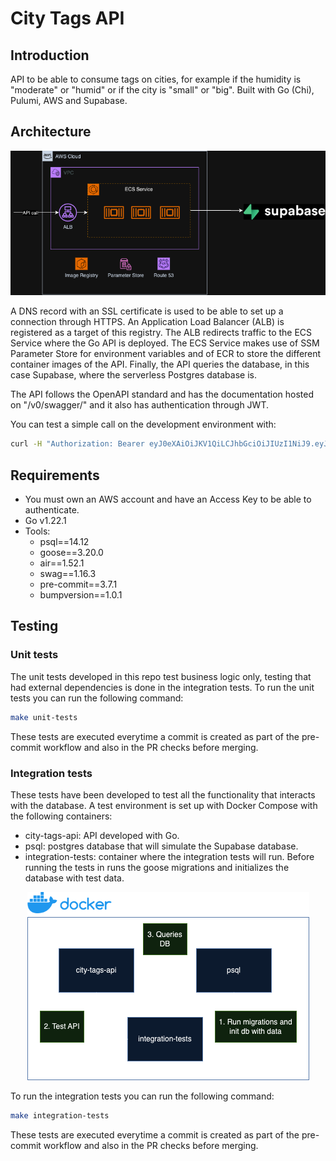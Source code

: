 # City Tags API


## Introduction

API to be able to consume tags on cities, for example if the humidity is "moderate" or "humid" or if the city is "small" or "big". Built with Go (Chi), Pulumi, AWS and Supabase.

## Architecture

<div style="text-align: center;">
  <img src="imgs/city-tags-api.png" alt="Architecture diagram">
</div>

A DNS record with an SSL certificate is used to be able to set up a connection through HTTPS. An Application Load Balancer (ALB) is registered as a target of this registry. The ALB redirects traffic to the ECS Service where the Go API is deployed. The ECS Service makes use of SSM Parameter Store for environment variables and of ECR to store the different container images of the API. Finally, the API queries the database, in this case Supabase, where the serverless Postgres database is.

The API follows the OpenAPI standard and has the documentation hosted on "/v0/swagger/" and it also has authentication through JWT.

You can test a simple call on the development environment with:

```bash
curl -H "Authorization: Bearer eyJ0eXAiOiJKV1QiLCJhbGciOiJIUzI1NiJ9.eyJpc3MiOiJjaXR5LXRhZ3MtYXBpLmRldi5zaXR5ZXguY29tIiwiaWF0IjoxNzIwNzA3NjMxLCJleHAiOjcyNzQ2NzI0MzEsImF1ZCI6IiIsInN1YiI6ImFub255bW91c191c2VyIn0.Mu37OetnJFUvEf-kRtnMl6Yv4wvvAm2qpAcNrbr8UGY" https://dev.city-tags-api.sityex.com/v0/cities?limit=5
```

## Requirements

- You must own an AWS account and have an Access Key to be able to authenticate.
- Go v1.22.1
- Tools:
    - psql==14.12
    - goose==3.20.0
    - air==1.52.1
    - swag==1.16.3
    - pre-commit==3.7.1
    - bumpversion==1.0.1

## Testing

### Unit tests

The unit tests developed in this repo test business logic only, testing that had external dependencies is done in the integration tests. To run the unit tests you can run the following command:

```bash
make unit-tests
```

These tests are executed everytime a commit is created as part of the pre-commit workflow and also in the PR checks before merging.

### Integration tests

These tests have been developed to test all the functionality that interacts with the database. A test environment is set up with Docker Compose with the following containers:

- city-tags-api: API developed with Go.
- psql: postgres database that will simulate the Supabase database.
- integration-tests: container where the integration tests will run. Before running the tests in runs the goose migrations and initializes the database with test data.

<div style="text-align: center;">
  <img src="imgs/city-tags-api-testing.png" alt="Architecture diagram">
</div>

To run the integration tests you can run the following command:

```bash
make integration-tests
```

These tests are executed everytime a commit is created as part of the pre-commit workflow and also in the PR checks before merging.
